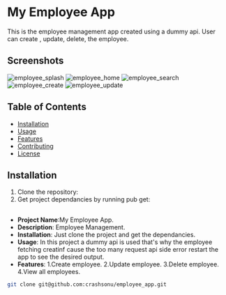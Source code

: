 # My Employee App

This is the employee management app created using a dummy api. User can create , update, delete, the employee.


## Screenshots
![employee_splash](https://github.com/crashsonu/employee_app/assets/34086706/0825575e-2958-4d37-8769-9136e336f23d)
![employee_home](https://github.com/crashsonu/employee_app/assets/34086706/4dfdaee2-7b25-4c46-9d62-f9025504aa2d)
![employee_search](https://github.com/crashsonu/employee_app/assets/34086706/37d34736-57eb-48e5-a0d0-a63770a8222e)
![employee_create](https://github.com/crashsonu/employee_app/assets/34086706/7d581c13-eeda-4bf1-b5d7-d660489b72f4)
![employee_update](https://github.com/crashsonu/employee_app/assets/34086706/f1fb1862-6f41-4f93-a4c7-3e76c5862bb3)

## Table of Contents

- [Installation](#installation)
- [Usage](#usage)
- [Features](#features)
- [Contributing](#contributing)
- [License](#license)

## Installation

1. Clone the repository:
2. Get project dependancies by running pub get:

##

- **Project Name**:My Employee App.
- **Description**: Employee Management.
- **Installation**: Just clone the project and get the dependancies.
- **Usage**: In this project a dummy api is used that's why the employee fetching creatinf cause the
  too many request api side error restart the app to see the desired output.
- **Features**:
  1.Create employee.
  2.Update employee.
  3.Delete employee.
  4.View all employees.

```bash
git clone git@github.com:crashsonu/employee_app.git


